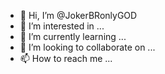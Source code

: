 - 👋 Hi, I’m @JokerBRonlyGOD
- 👀 I’m interested in ...
- 🌱 I’m currently learning ...
- 💞️ I’m looking to collaborate on ...
- 📫 How to reach me ...

<!---
JokerBRonlyGOD/JokerBRonlyGOD is a ✨ special ✨ repository because its `README.md` (this file) appears on your GitHub profile.
You can click the Preview link to take a look at your changes.
--->
